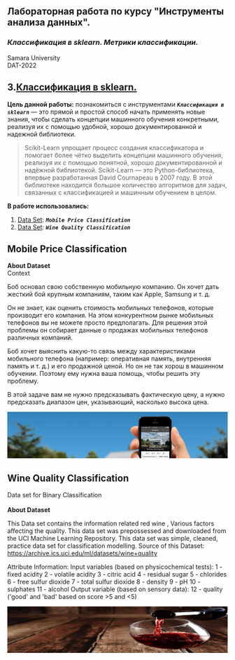
## Лабораторная работа по курсу "Инструменты анализа данных".<br/>
### *Классификация в sklearn. Метрики классификации.* <br/>
Samara University <br/>
DAT-2022

## 3.[Классификация в sklearn.](https://github.com/Dark-MonkGI/Data_Analysis_Tools_SAMARA_UNIVERSITY/blob/main/3.%20%D0%9A%D0%BB%D0%B0%D1%81%D1%81%D0%B8%D1%84%D0%B8%D0%BA%D0%B0%D1%86%D0%B8%D1%8F%20%D0%B2%20sklearn.%20%D0%9C%D0%B5%D1%82%D1%80%D0%B8%D0%BA%D0%B8%20%D0%BA%D0%BB%D0%B0%D1%81%D1%81%D0%B8%D1%84%D0%B8%D0%BA%D0%B0%D1%86%D0%B8%D0%B8/DAT_6131-010402D_Griaznov_I_LW3.ipynb)
**Цель данной работы:** познакомиться с инструментами ***`Классификация в sklearn`*** — это прямой и простой способ начать применять новые знания, чтобы сделать концепции машинного обучения конкретными, реализуя их с помощью удобной, хорошо документированной и надежной библиотеки.

> Scikit-Learn упрощает процесс создания классификатора и помогает более чётко выделить концепции машинного обучения, реализуя их с помощью понятной, хорошо документированной и надёжной библиотекой.
> Scikit-Learn — это Python-библиотека, впервые разработанная David Cournapeau в 2007 году. В этой библиотеке находится большое количество алгоритмов для задач, связанных с классификацией и машинным обучением в целом.


**В работе использовались:**
1. [Data Set](https://www.kaggle.com/datasets/iabhishekofficial/mobile-price-classification?select=test.csv): ***`Mobile Price Classification`***  <br/>
2. [Data Set](https://www.kaggle.com/datasets/nareshbhat/wine-quality-binary-classification): ***`Wine Quality Classification`***  <br/>

## Mobile Price Classification
**About Dataset** <br/>
Context <br/>

Боб основал свою собственную мобильную компанию. Он хочет дать жесткий бой крупным компаниям, таким как Apple, Samsung и т. д.

Он не знает, как оценить стоимость мобильных телефонов, которые производит его компания. На этом конкурентном рынке мобильных телефонов вы не можете просто предполагать. Для решения этой проблемы он собирает данные о продажах мобильных телефонов различных компаний.

Боб хочет выяснить какую-то связь между характеристиками мобильного телефона (например: оперативная память, внутренняя память и т. д.) и его продажной ценой. Но он не так хорош в машинном обучении. Поэтому ему нужна ваша помощь, чтобы решить эту проблему.

В этой задаче вам не нужно предсказывать фактическую цену, а нужно предсказать диапазон цен, указывающий, насколько высока цена. 


![logo](https://github.com/Dark-MonkGI/Data_Analysis_Tools_SAMARA_UNIVERSITY/blob/main/3.%20%D0%9A%D0%BB%D0%B0%D1%81%D1%81%D0%B8%D1%84%D0%B8%D0%BA%D0%B0%D1%86%D0%B8%D1%8F%20%D0%B2%20sklearn.%20%D0%9C%D0%B5%D1%82%D1%80%D0%B8%D0%BA%D0%B8%20%D0%BA%D0%BB%D0%B0%D1%81%D1%81%D0%B8%D1%84%D0%B8%D0%BA%D0%B0%D1%86%D0%B8%D0%B8/dataset-cover1.jpg)

## Wine Quality Classification
Data set for Binary Classification<br/>
<br/>
**About Dataset**<br/>

This Data set contains the information related red wine , Various factors affecting the quality. This data set was prepossessed and downloaded from the UCI Machine Learning Repository. This data set was simple, cleaned, practice data set for classification modelling. Source of this Dataset: https://archive.ics.uci.edu/ml/datasets/wine+quality

Attribute Information:
Input variables (based on physicochemical tests):
1 - fixed acidity
2 - volatile acidity
3 - citric acid
4 - residual sugar
5 - chlorides
6 - free sulfur dioxide
7 - total sulfur dioxide
8 - density
9 - pH
10 - sulphates
11 - alcohol
Output variable (based on sensory data):
12 - quality ('good' and 'bad' based on score >5 and <5)


![logo](https://github.com/Dark-MonkGI/Data_Analysis_Tools_SAMARA_UNIVERSITY/blob/main/3.%20%D0%9A%D0%BB%D0%B0%D1%81%D1%81%D0%B8%D1%84%D0%B8%D0%BA%D0%B0%D1%86%D0%B8%D1%8F%20%D0%B2%20sklearn.%20%D0%9C%D0%B5%D1%82%D1%80%D0%B8%D0%BA%D0%B8%20%D0%BA%D0%BB%D0%B0%D1%81%D1%81%D0%B8%D1%84%D0%B8%D0%BA%D0%B0%D1%86%D0%B8%D0%B8/dataset-cover.jpg)
